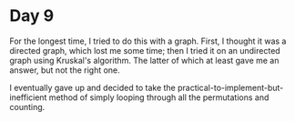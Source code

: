 # Day 9

For the longest time, I tried to do this with a graph. First, I thought it was a
directed graph, which lost me some time; then I tried it on an undirected graph
using Kruskal's algorithm. The latter of which at least gave me an answer, but
not the right one.

I eventually gave up and decided to take the
practical-to-implement-but-inefficient method of simply looping through all the
permutations and counting.